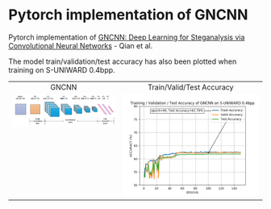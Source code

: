 # Pytorch implementation of GNCNN
Pytorch implementation of [GNCNN: Deep Learning for Steganalysis via Convolutional Neural Networks](https://www.spiedigitallibrary.org/conference-proceedings-of-spie/9409/94090J/Deep-learning-for-steganalysis-via-convolutional-neural-networks/10.1117/12.2083479.full?SSO=1) - Qian et al.

The model train/validation/test accuracy has also been plotted when training on S-UNIWARD 0.4bpp.

<table>
  <tr>
    <td align="center">GNCNN</td>
     <td align="center">Train/Valid/Test Accuracy</td>
    
  </tr>
  <tr>
    <td valign="top"><img src="gncnn.png"></td>
    <td valign="top"><img src="train_valid_acc.png"></td>
  </tr>
 </table>
